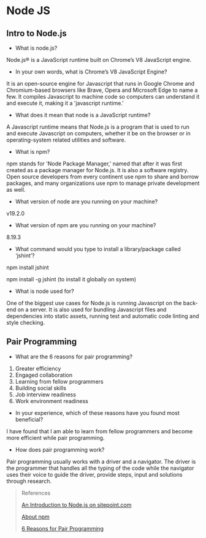 # Node JS

## Intro to Node.js


- What is node.js?

Node.js® is a JavaScript runtime built on Chrome’s V8 JavaScript engine.

- In your own words, what is Chrome’s V8 JavaScript Engine?

It is an open-source engine for Javascript that runs in Google Chrome and Chromium-based browsers like Brave, Opera and Microsoft Edge to name a few. It compiles Javascript to machine code so computers can understand it and execute it, making it a 'javascript runtime.'

- What does it mean that node is a JavaScript runtime?

A Javascript runtime means that Node.js is a program that is used to run and execute Javascript on computers, whether it be on the browser or in operating-system related utilities and software.

- What is npm?

npm stands for 'Node Package Manager,' named that after it was first created as a package manager for Node.js. It is also a software registry. Open source developers from every continent use npm to share and borrow packages, and many organizations use npm to manage private development as well.

- What version of node are you running on your machine?

v19.2.0

- What version of npm are you running on your machine?

8.19.3

- What command would you type to install a library/package called ‘jshint’?

npm install jshint

npm install -g jshint    (to install it globally on system)

- What is node used for?

One of the biggest use cases for Node.js is running Javascript on the back-end on a server. It is also used for bundling Javascript files and dependencies into static assets, running test and automatic code linting and style checking. 

## Pair Programming

- What are the 6 reasons for pair programming?

1. Greater efficiency
2. Engaged collaboration
3. Learning from fellow programmers
4. Building social skills
5. Job interview readiness
6. Work environment readiness

- In your experience, which of these reasons have you found most beneficial?

I have found that I am able to learn from fellow programmers and become more efficient while pair programming. 

- How does pair programming work?

Pair programming usually works with a driver and a navigator. The driver is the programmer that handles all the typing of the code while the navigator uses their voice to guide the driver, provide steps, input and solutions through research. 

>References
>
>[An Introduction to Node.js on sitepoint.com](https://www.sitepoint.com/an-introduction-to-node-js/)
>
>[About npm](https://docs.npmjs.com/about-npm)
>
>[6 Reasons for Pair Programming](https://www.codefellows.org/blog/6-reasons-for-pair-programming/)